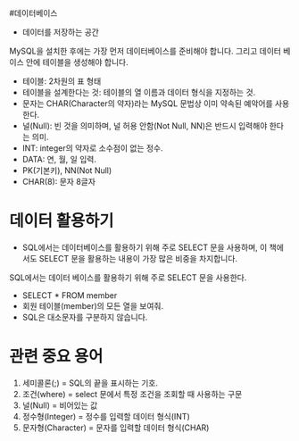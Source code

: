 #데이터베이스
- 데이터를 저장하는 공간

MySQL을 설치한 후에는 가장 먼저 데이터베이스를 준비해야 합니다. 그리고 데이터 베이스 안에 테이블을 생성해야 합니다.
- 테이블: 2차원의 표 형태
- 테이블을 설계한다는 것: 테이블의 열 이름과 데이터 형식을 지정하는 것.
- 문자는 CHAR(Character의 약자)라는 MySQL 문법상 이미 약속된 예악어를 사용한다.
- 널(Null): 빈 것을 의미하며, 널 허용 안함(Not Null, NN)은 반드시 입력해야 한다는 의미.
- INT: integer의 약자로 소수점이 없는 정수.
- DATA: 연, 월, 일 입력.
- PK(기본키), NN(Not Null)
- CHAR(8): 문자 8글자

# 데이터 활용하기
- SQL에서는 데이터베이스를 활용하기 위해 주로 SELECT 문을 사용하며, 이 책에서도 SELECT 문을 활용하는 내용이 가장 많은 비중을 차지합니다.

SQL에서는 데이터 베이스를 활용하기 위해 주로 SELECT 문을 사용한다.
- SELECT * FROM member
- 회원 테이블(member)의 모든 열을 보여줘.
- SQL은 대소문자를 구분하지 않습니다.

# 관련 중요 용어
1. 세미콜론(;) = SQL의 끝을 표시하는 기호.
2. 조건(where) = select 문에서 특정 조건을 조회할 때 사용하는 구문
3. 널(Null) = 비어있는 값
4. 정수형(Integer) = 정수를 입력할 데이터 형식(INT)
5. 문자형(Character) = 문자를 입력할 데이터 형식(CHAR)
